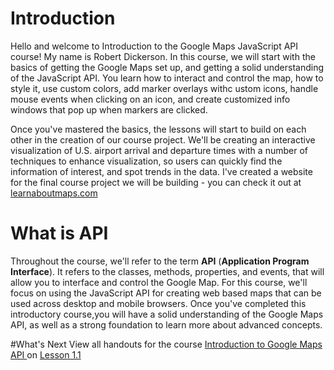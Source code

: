 
# Introduction

Hello and welcome to Introduction to the Google Maps JavaScript API course! My name is Robert Dickerson. In this course, we will start with the basics of getting the Google Maps set up, and getting a solid understanding of the JavaScript API. You learn how to interact and control the map, how to style it, use custom colors, add marker overlays withc ustom icons, handle mouse events when clicking on an icon, and create customized info windows that pop up when markers are clicked.

Once you've mastered the basics, the lessons will start to build on each other in the creation of our course project. We'll be creating an interactive visualization of U.S. airport arrival and departure times with a number of techniques to enhance visualization, so users can quickly find the information of interest, and spot trends in the data. I've created a website for the final course project we will be building - you can check it out at [learnaboutmaps.com](http://learnaboutmaps.com)

# What is API

Throughout the course, we'll refer to the term **API** (**Application Program Interface**). It refers to the classes, methods, properties, and events, that will allow you to interface and control the Google Map. For this course, we'll focus on using the JavaScript API for creating web based maps that can be used across desktop and mobile browsers. Once you've completed this introductory course,you will have a solid understanding of the Google Maps API, as well as a strong foundation to learn more about advanced concepts.

#What's Next
View all handouts for the course [Introduction to Google Maps API ](https://www.sitepoint.com/premium/courses/introduction-to-google-maps-api-2895) on [Lesson 1.1](https://github.com/learnable-content/introduction-to-google-maps-api/tree/lesson1.1)
